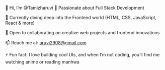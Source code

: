 👋 Hi, I’m @Tamizharuvi
👀 Passionate about Full Stack Development

🌱 Currently diving deep into the Frontend world (HTML, CSS, JavaScript, React & more)

💞️ Open to collaborating on creative web projects and frontend innovations

📫 Reach me at: aruvi2908@gmail.com

⚡ Fun fact: I love building cool UIs, and when I’m not coding, you’ll find me watching anime or reading manhwa

<!---
Tamizharuvi2006/Tamizharuvi2006 is a ✨ special ✨ repository because its `README.md` (this file) appears on your GitHub profile.
You can click the Preview link to take a look at your changes.
--->

